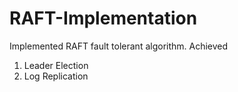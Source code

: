 # RAFT-Implementation
Implemented RAFT fault tolerant algorithm.
Achieved
1. Leader Election
2. Log Replication


